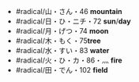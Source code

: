- #radical/山・さん・46 **mountain**
- #radical/日・ひ・ニチ・72 **sun**/**day**
- #radical/月・げつ・74 **moon**
- #radical/木・もく・75**tree**
- #radical/水・すい・83 **water**
- #radical/火・ひ・カ・86・灬   **fire**
- #radical/田・でん・102 **field**